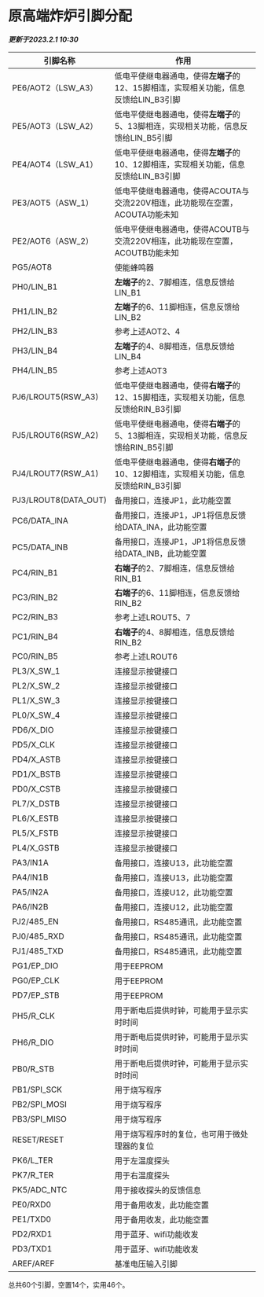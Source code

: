 # 原高端炸炉引脚分配

***更新于2023.2.1 10:30***



| 引脚名称 | 作用                                                         |
| -------- | ------------------------------------------------------------ |
| PE6/AOT2（LSW_A3） | 低电平使继电器通电，使得**左端子**的12、15脚相连，实现相关功能，信息反馈给LIN_B3引脚 |
| PE5/AOT3（LSW_A2） | 低电平使继电器通电，使得**左端子**的5、13脚相连，实现相关功能，信息反馈给LIN_B5引脚 |
|PE4/AOT4（LSW_A1）|低电平使继电器通电，使得**左端子**的10、12脚相连，实现相关功能，信息反馈给LIN_B3引脚|
|PE3/AOT5（ASW_1）|低电平使继电器通电，使得ACOUTA与交流220V相连，此功能现在空置，ACOUTA功能未知|
|PE2/AOT6（ASW_2）|低电平使继电器通电，使得ACOUTB与交流220V相连，此功能现在空置，ACOUTB功能未知|
|PG5/AOT8|使能蜂鸣器|
|PH0/LIN_B1|**左端子**的2、7脚相连，信息反馈给LIN_B1|
|PH1/LIN_B2|**左端子**的6、11脚相连，信息反馈给LIN_B2|
|PH2/LIN_B3|参考上述AOT2、4|
|PH3/LIN_B4|**左端子**的4、8脚相连，信息反馈给LIN_B4|
|PH4/LIN_B5|参考上述AOT3|
|PJ6/LROUT5(RSW_A3)|低电平使继电器通电，使得**右端子**的12、15脚相连，实现相关功能，信息反馈给RIN_B3引脚|
|PJ5/LROUT6(RSW_A2)|低电平使继电器通电，使得**右端子**的5、13脚相连，实现相关功能，信息反馈给RIN_B5引脚|
|PJ4/LROUT7(RSW_A1)|低电平使继电器通电，使得**右端子**的10、12脚相连，实现相关功能，信息反馈给RIN_B3引脚|
|PJ3/LROUT8(DATA_OUT)|备用接口，连接JP1，此功能空置|
|PC6/DATA_INA|备用接口，连接JP1，JP1将信息反馈给DATA_INA，此功能空置|
|PC5/DATA_INB|备用接口，连接JP1，JP1将信息反馈给DATA_INB，此功能空置|
|PC4/RIN_B1|**右端子**的2、7脚相连，信息反馈给RIN_B1|
|PC3/RIN_B2|**右端子**的6、11脚相连，信息反馈给RIN_B2|
|PC2/RIN_B3|参考上述LROUT5、7|
|PC1/RIN_B4|**右端子**的4、8脚相连，信息反馈给RIN_B2|
|PC0/RIN_B5|参考上述LROUT6|
|PL3/X_SW_1|连接显示按键接口|
|PL2/X_SW_2|连接显示按键接口|
|PL1/X_SW_3|连接显示按键接口|
|PL0/X_SW_4|连接显示按键接口|
|PD6/X_DIO|连接显示按键接口|
|PD5/X_CLK|连接显示按键接口|
|PD4/X_ASTB|连接显示按键接口|
|PD1/X_BSTB|连接显示按键接口|
|PD0/X_CSTB|连接显示按键接口|
|PL7/X_DSTB|连接显示按键接口|
|PL6/X_ESTB|连接显示按键接口|
|PL5/X_FSTB|连接显示按键接口|
|PL4/X_GSTB|连接显示按键接口|
|PA3/IN1A|备用接口，连接U13，此功能空置|
|PA4/IN1B|备用接口，连接U13，此功能空置|
|PA5/IN2A|备用接口，连接U12，此功能空置|
|PA6/IN2B|备用接口，连接U12，此功能空置|
|PJ2/485_EN|备用接口，RS485通讯，此功能空置|
|PJ0/485_RXD|备用接口，RS485通讯，此功能空置|
|PJ1/485_TXD|备用接口，RS485通讯，此功能空置|
|PG1/EP_DIO|用于EEPROM|
|PG0/EP_CLK|用于EEPROM|
|PD7/EP_STB|用于EEPROM|
|PH5/R_CLK|用于断电后提供时钟，可能用于显示实时时间|
|PH6/R_DIO|用于断电后提供时钟，可能用于显示实时时间|
|PB0/R_STB|用于断电后提供时钟，可能用于显示实时时间|
|PB1/SPI_SCK|用于烧写程序|
|PB2/SPI_MOSI|用于烧写程序|
|PB3/SPI_MISO|用于烧写程序|
|RESET/RESET|用于烧写程序时的复位，也可用于微处理器的复位|
|PK6/L_TER|用于左温度探头|
|PK7/R_TER|用于右温度探头|
|PK5/ADC_NTC|用于接收探头的反馈信息|
|PE0/RXD0|用于备用收发，此功能空置|
|PE1/TXD0|用于备用收发，此功能空置|
|PD2/RXD1|用于蓝牙、wifi功能收发|
|PD3/TXD1|用于蓝牙、wifi功能收发|
|AREF/AREF|基准电压输入引脚|

总共60个引脚，空置14个，实用46个。
